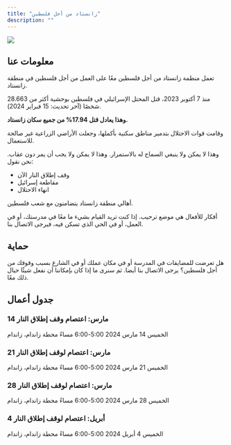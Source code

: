 ```yaml
---
title: "زانستاد من أجل فلسطين"
description: ""
---
```


![](/img/zaankanters-voor-palestina.jpg)

## معلومات عنا

تعمل منظمة زانستاد من أجل فلسطين معًا على العمل من أجل فلسطين في منطقة زانستاد.

منذ 7 أكتوبر 2023، قتل المحتل الإسرائيلي في فلسطين بوحشية أكثر من 28.663 شخصًا (آخر تحديث: 15 فبراير 2024).

**وهذا يعادل قتل 17.94% من جميع سكان زانستاد.**

<!-- 159,806 نسمة في زانستاد في 31 يناير 2023 -->

وقامت قوات الاحتلال بتدمير مناطق سكنية بأكملها، وجعلت الأراضي الزراعية غير صالحة للاستعمال.

وهذا لا يمكن ولا ينبغي السماح له بالاستمرار. وهذا لا يمكن ولا يجب أن يمر دون عقاب. نحن نقول:

- وقف إطلاق النار الآن
- مقاطعة إسرائيل
- انهاء الاحتلال

أهالي منطقة زانستاد يتضامنون مع شعب فلسطين.

أفكار للأفعال هي موضع ترحيب. إذا كنت تريد القيام بشيء ما معًا في مدرستك، أو في العمل، أو في الحي الذي تسكن فيه، فيرجى الاتصال بنا.

## حماية

هل تعرضت للمضايقات في المدرسة أو في مكان عملك أو في الشارع بسبب وقوفك من أجل فلسطين؟ يرجى الاتصال بنا أيضا. ثم سنرى ما إذا كان بإمكاننا أن نفعل شيئًا حيال ذلك معًا.

## جدول أعمال

<!-- ### 25 يناير: اعتصام لوقف إطلاق النار
الخميس 25 يناير 2024
6 مساءا
محطة زاندام، زاندام

### 1 فبراير: اعتصام لوقف إطلاق النار
الخميس 1 فبراير 2024
6 مساءا
محطة زاندام، زاندام

### 8 فبراير: اعتصام لوقف إطلاق النار
الخميس 8 فبراير 2024
6 مساءا
محطة زاندام، زاندام 

### 15 فبراير: اعتصام لوقف إطلاق النار
الخميس 15 فبراير 2024
6 مساءا
محطة زاندام، زاندام

### 22 فبراير: اعتصام لوقف إطلاق النار
الخميس 22 فبراير 2024
6 مساءا
محطة زاندام، زاندام

### 26 فبراير: ذكرى إضراب فبراير

![](/img/februaristaking.jpg)

الاثنين 26 فبراير 2024 الساعة 9:30 صباحًا
جسر فيلهيلمينا، زاندام

في عام 1941، أضرب عشرات الآلاف من العمال في زاندام. لقد قاوموا اضطهاد مواطنيهم اليهود. وقد تعرضوا للاضطهاد والقتل على يد قوات الاحتلال.

إسرائيل ترتكب حاليا جرائم إبادة جماعية. ويتعرض المواطنون الفلسطينيون للاضطهاد والقتل على يد الاحتلال الإسرائيلي.

وقاوم المضربون. كان هذا هو الشيء الصحيح الذي ينبغي عمله.

الآن حان دورنا لفعل الشيء الصحيح. المطالبة بتحرير فلسطين!

دعونا نحيي معًا ذكرى إضراب فبراير. أحضر زهرة.

### 29 فبراير: اعتصام لوقف إطلاق النار
الخميس 29 فبراير 2024
6 مساءا
محطة زاندام، زاندام

### 7 مارس: اعتصام وقف إطلاق النار
الخميس 7 مارس 2024
6 مساءا
محطة زاندام، زاندام -->

### 14 مارس: اعتصام وقف إطلاق النار
الخميس 14 مارس 2024
5:00-6:00 مساءً
محطة زاندام، زاندام

### 21 مارس: اعتصام لوقف إطلاق النار
الخميس 21 مارس 2024
5:00-6:00 مساءً
محطة زاندام، زاندام

### 28 مارس: اعتصام لوقف إطلاق النار
الخميس 28 مارس 2024
5:00-6:00 مساءً
محطة زاندام، زاندام

### 4 أبريل: اعتصام لوقف إطلاق النار
الخميس 4 أبريل 2024
5:00-6:00 مساءً
محطة زاندام، زاندام

